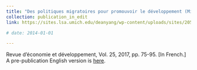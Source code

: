 ```yaml
---
title: "Des politiques migratoires pour promouvoir le développement (Migration Policies for Development)"
collection: publication_in_edit
link: https://sites.lsa.umich.edu/deanyang/wp-content/uploads/sites/205/2018/01/yang-2017-migration-policies-for-development.pdf

# date: 2014-01-01

---
```


 Revue d’économie et développement, Vol. 25, 2017, pp. 75-95. [In French.] A pre-publication English version is [here](https://sites.lsa.umich.edu/deanyang/wp-content/uploads/sites/205/2018/01/yang-2017-migration-policies-for-development-English-pre-pub.pdf).


 